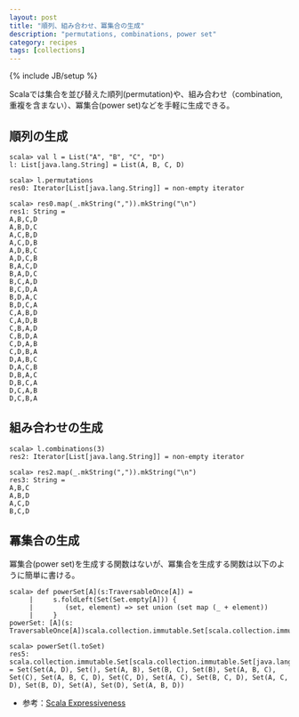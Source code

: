```yaml
---
layout: post
title: "順列、組み合わせ、冪集合の生成"
description: "permutations, combinations, power set"
category: recipes
tags: [collections]
---
```

{% include JB/setup %}

Scalaでは集合を並び替えた順列(permutation)や、組み合わせ（combination, 重複を含まない）、冪集合(power set)などを手軽に生成できる。

## 順列の生成

    scala> val l = List("A", "B", "C", "D")
    l: List[java.lang.String] = List(A, B, C, D)
    
    scala> l.permutations
    res0: Iterator[List[java.lang.String]] = non-empty iterator
    
    scala> res0.map(_.mkString(",")).mkString("\n")
    res1: String =
    A,B,C,D
    A,B,D,C
    A,C,B,D
    A,C,D,B
    A,D,B,C
    A,D,C,B
    B,A,C,D
    B,A,D,C
    B,C,A,D
    B,C,D,A
    B,D,A,C
    B,D,C,A
    C,A,B,D
    C,A,D,B
    C,B,A,D
    C,B,D,A
    C,D,A,B
    C,D,B,A
    D,A,B,C
    D,A,C,B
    D,B,A,C
    D,B,C,A
    D,C,A,B
    D,C,B,A

## 組み合わせの生成

    scala> l.combinations(3)
    res2: Iterator[List[java.lang.String]] = non-empty iterator
    
    scala> res2.map(_.mkString(",")).mkString("\n")
    res3: String = 
    A,B,C
    A,B,D
    A,C,D
    B,C,D

## 冪集合の生成

冪集合(power set)を生成する関数はないが、冪集合を生成する関数は以下のように簡単に書ける。

    scala> def powerSet[A](s:TraversableOnce[A]) = 
         |     s.foldLeft(Set(Set.empty[A])) {
         |        (set, element) => set union (set map (_ + element))
         |     }
    powerSet: [A](s: TraversableOnce[A])scala.collection.immutable.Set[scala.collection.immutable.Set[A]]
    
    scala> powerSet(l.toSet)
    res5: scala.collection.immutable.Set[scala.collection.immutable.Set[java.lang.String]] = Set(Set(A, D), Set(), Set(A, B), Set(B, C), Set(B), Set(A, B, C), Set(C), Set(A, B, C, D), Set(C, D), Set(A, C), Set(B, C, D), Set(A, C, D), Set(B, D), Set(A), Set(D), Set(A, B, D))

* 参考：[Scala Expressiveness](http://thinkmeta.wordpress.com/2010/06/28/scala-expressiveness/)

